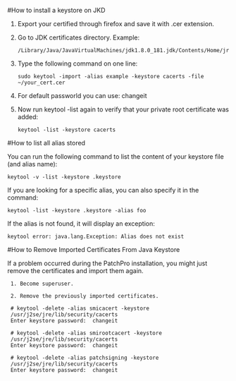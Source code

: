 #How to install a keystore on JKD
1. Export your certified through firefox and save it with .cer extension.

2. Go to JDK certificates directory. Example: 
   ```
   /Library/Java/JavaVirtualMachines/jdk1.8.0_181.jdk/Contents/Home/jre/lib/security
   ```

3. Type the following command on one line:

   ```shell
   sudo keytool -import -alias example -keystore cacerts -file ~/your_cert.cer
   ```

  4. For default passworld you can use: changeit

5. Now run keytool -list again to verify that your private root certificate was added:

     ```shell
     keytool -list -keystore cacerts
     ```



#How to list all alias stored

You can run the following command to list the content of your keystore file (and alias name):

```
keytool -v -list -keystore .keystore
```

If you are looking for a specific alias, you can also specify it in the command:

```
keytool -list -keystore .keystore -alias foo
```

If the alias is not found, it will display an exception:

```   
keytool error: java.lang.Exception: Alias does not exist 
```



#How to Remove Imported Certificates From Java Keystore

If a problem occurred during the PatchPro installation, you might just remove the certificates and import them again.
   ```
    1. Become superuser.
    
    2. Remove the previously imported certificates.
    
    # keytool -delete -alias smicacert -keystore 
    /usr/j2se/jre/lib/security/cacerts
    Enter keystore password:  changeit
    
    # keytool -delete -alias smirootcacert -keystore 
    /usr/j2se/jre/lib/security/cacerts
    Enter keystore password:  changeit
    
    # keytool -delete -alias patchsigning -keystore 
    /usr/j2se/jre/lib/security/cacerts
    Enter keystore password:  changeit
   ```
